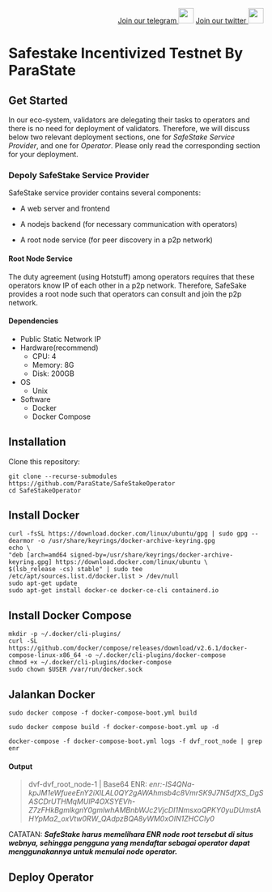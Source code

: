 <p style="font-size:14px" align="right">
<a href="https://t.me/BeritaCryptoo" target="_blank">Join our telegram <img src="https://user-images.githubusercontent.com/50621007/183283867-56b4d69f-bc6e-4939-b00a-72aa019d1aea.png" width="30"/></a>
<a href="https://twitter.com/BeritaCryptoo" target="_blank">Join our twitter <img src="https://user-images.githubusercontent.com/108946833/184274157-08210464-fa03-493d-b01c-2420c67a524f.jpg" width="30"/></a>
</p>
 



# Safestake Incentivized Testnet By ParaState
## Get Started
In our eco-system, validators are delegating their tasks to operators and there is no need for deployment of validators. Therefore, we will discuss below two relevant deployment sections, one for *SafeStake Service Provider*, and one for *Operator*. Please only read the corresponding section for your deployment.

### Depoly SafeStake Service Provider

SafeStake service provider contains several components:

- A web server and frontend

- A nodejs backend (for necessary communication with operators)

- A root node service (for peer discovery in a p2p network)

#### Root Node Service

The duty agreement (using Hotstuff) among operators requires that these operators know IP of each other in a p2p network. Therefore, SafeSake provides a root node such that operators can consult and join the p2p network.

#### Dependencies
 * Public Static Network IP 
 * Hardware(recommend)
   * CPU: 4
   * Memory: 8G
   * Disk: 200GB
 * OS
   * Unix
 * Software
   * Docker
   * Docker Compose 


## Installation

Clone this repository:
```
git clone --recurse-submodules https://github.com/ParaState/SafeStakeOperator
cd SafeStakeOperator
```
## Install Docker
```
curl -fsSL https://download.docker.com/linux/ubuntu/gpg | sudo gpg --dearmor -o /usr/share/keyrings/docker-archive-keyring.gpg
echo \
"deb [arch=amd64 signed-by=/usr/share/keyrings/docker-archive-keyring.gpg] https://download.docker.com/linux/ubuntu \
$(lsb_release -cs) stable" | sudo tee /etc/apt/sources.list.d/docker.list > /dev/null
sudo apt-get update
sudo apt-get install docker-ce docker-ce-cli containerd.io
```
## Install Docker Compose
```
mkdir -p ~/.docker/cli-plugins/
curl -SL https://github.com/docker/compose/releases/download/v2.6.1/docker-compose-linux-x86_64 -o ~/.docker/cli-plugins/docker-compose
chmod +x ~/.docker/cli-plugins/docker-compose
sudo chown $USER /var/run/docker.sock
```
## Jalankan Docker
```
sudo docker compose -f docker-compose-boot.yml build
```
```
sudo docker compose build -f docker-compose-boot.yml up -d
```
```
docker-compose -f docker-compose-boot.yml logs -f dvf_root_node | grep enr
```
#### Output
> dvf-dvf_root_node-1  | Base64 ENR: *enr:-IS4QNa-kpJM1eWfueeEnY2iXlLAL0QY2gAWAhmsb4c8VmrSK9J7N5dfXS_DgSASCDrUTHMqMUlP4OXSYEVh-Z7zFHkBgmlkgnY0gmlwhAMBnbWJc2VjcDI1NmsxoQPKY0yuDUmstAHYpMa2_oxVtw0RW_QAdpzBQA8yWM0xOIN1ZHCCIy0*

CATATAN: ***SafeStake harus memelihara ENR node root tersebut di situs webnya, sehingga pengguna yang mendaftar sebagai operator dapat menggunakannya untuk memulai node operator.***
## Deploy Operator
